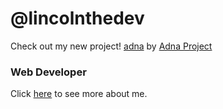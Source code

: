 # @lincolnthedev

Check out my new project! [adna](https://github.com/AdnaProject/adna) by [Adna Project](https://github.com/AdnaProject)

### Web Developer

Click [here](https://lincolnthedev.github.io/lincolnthedev/) to see more about me.
